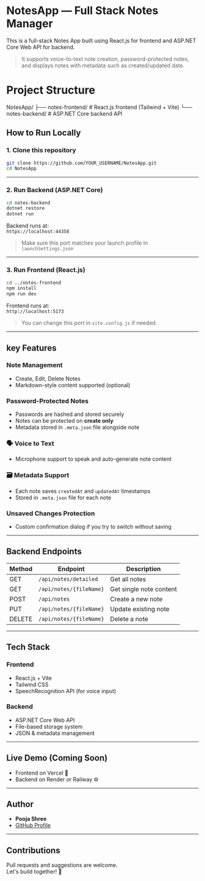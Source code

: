 #  NotesApp — Full Stack Notes Manager

This is a full-stack Notes App built using React.js for frontend and ASP.NET Core Web API for backend.

> It supports voice-to-text note creation, password-protected notes, and displays notes with metadata such as created/updated date.



# Project Structure


NotesApp/
├── notes-frontend/    # React.js frontend (Tailwind + Vite)
└── notes-backend/     # ASP.NET Core backend API


##  How to Run Locally

### 1. Clone this repository

```bash
git clone https://github.com/YOUR_USERNAME/NotesApp.git
cd NotesApp
```

---

### 2. Run Backend (ASP.NET Core)

```bash
cd notes-backend
dotnet restore
dotnet run
```

Backend runs at:  
`https://localhost:44358`

> Make sure this port matches your launch profile in `launchSettings.json`

---

###  3. Run Frontend (React.js)

```bash
cd ../notes-frontend
npm install
npm run dev
```

Frontend runs at:  
 `http://localhost:5173`

> You can change this port in `vite.config.js` if needed.

---

## key  Features

###  Note Management
- Create, Edit, Delete Notes
- Markdown-style content supported (optional)
  
###  Password-Protected Notes
- Passwords are hashed and stored securely
- Notes can be protected on **create only**
- Metadata stored in `.meta.json` file alongside note

### 🗣 Voice to Text
- Microphone support to speak and auto-generate note content

### 🗃 Metadata Support
- Each note saves `createdAt` and `updatedAt` timestamps
- Stored in `.meta.json` file for each note

###  Unsaved Changes Protection
- Custom confirmation dialog if you try to switch without saving

---

## Backend Endpoints

| Method | Endpoint                          | Description               |
|--------|-----------------------------------|---------------------------|
| GET    | `/api/notes/detailed`             | Get all notes             |
| GET    | `/api/notes/{fileName}`           | Get single note content   |
| POST   | `/api/notes`                      | Create a new note         |
| PUT    | `/api/notes/{fileName}`           | Update existing note      |
| DELETE | `/api/notes/{fileName}`           | Delete a note             |

---

## Tech Stack

### Frontend
- React.js + Vite
- Tailwind CSS
- SpeechRecognition API (for voice input)

###  Backend
- ASP.NET Core Web API
- File-based storage system
- JSON & metadata management

---

##  Live Demo (Coming Soon)

- Frontend on Vercel 🔗
- Backend on Render or Railway ⚙️

---

##  Author

- **Pooja Shree**  
- [GitHub Profile](https://github.com/Pojashri)

---

##  Contributions

Pull requests and suggestions are welcome.  
Let's build together! 🧡


